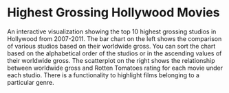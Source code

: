 # Highest Grossing Hollywood Movies
An interactive visualization showing the top 10 highest grossing studios in Hollywood from 2007-2011. 
The bar chart on the left shows the comparison of various studios based on their worldwide gross. You can sort the chart based on the alphabetical order of the studios or in the ascending values of their worldwide gross.
The scatterplot on the right shows the relationship between worldwide gross and Rotten Tomatoes rating for each movie under each studio. There is a functionality to highlight films belonging to a particular genre.
